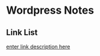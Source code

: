 # Wordpress Notes






## Link List

[enter link description here](https://www.it-swarm.dev/de/docker/wie-komme-ich-die-shell-eines-docker-containers/1053893809/)


<!--stackedit_data:
eyJoaXN0b3J5IjpbMjEzOTczNTE3NF19
-->